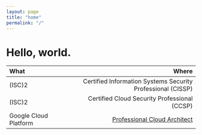 ```yaml
---
layout: page
title: "home"
permalink: "/"
---
```


# Hello, world.


| What | Where|
| :--- | ---: |
| (ISC)2 | Certified Information Systems Security Professional (CISSP) |
| (ISC)2 | Certified Cloud Security Professional (CCSP) |
| Google Cloud Platform | [Professional Cloud Architect](https://googlecloudcertified.credential.net/profile/2b0e8e71d68417ae2ffe88d141fb4b7f62e3e072) |
